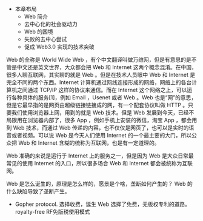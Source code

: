 - 本章布局
  - Web 简介
  - 去中心化的社会驱动力
  - Web 的困境
  - 失败的去中心尝试
  - 促成 Web3.0 实现的技术突破


Web 的全称是 World Wide Web ，有个中文翻译叫做万维网，但是有意思的是不管是中文还是英文世界，大众都会把 Web 和 Internet 这两个概念混淆。在中国，很多人聊互联网，其实聊的就是 Web 。但是在技术人员眼中 Web 和 Internet 是完全不同的两个东西。Internet 计算机通过网线连接形成的网络，网络上的各台计算机之间通过 TCP/IP 这样的协议来通信。而在 Internet 这个网络之上，可以运行各种具体的服务[1]，例如 Email ，Usenet 或者 Web 。Web 也是“网”的意思，但是它最早指的是网页由超级链接链接成的网，有一个配套协议叫做 HTTP 。只要我们使用浏览器上网，用到的就是 Web 技术。但是 Web 发展到今天，已经不局限用在浏览器内部了，很多 App ，例如手机上安装的微信，淘宝 App ，都会用到 Web 技术，而通过 Web 传递的内容，也不仅仅是网页了，也可以是实时的语音或者视频。可以说 Web 是今天人们使用 Internet 的一个最主要的大门，所以公众把 Web 和 Internet 含糊的统称为互联网，也是有一定道理的。

Web 准确的来说是运行于 Internet 上的服务之一，但是因为 Web 是大众日常最常见的使用 Internet 的入口，所以很多场合 Web 和 Internet 都会被统称为互联网。

Web 是怎么诞生的，原理是怎么样的，愿景是个啥，垄断如何产生的？ Web 的什么缺陷导致了垄断产生。
- Gopher protocol. 选择收费，诞生 Web 选择了免费，无版权专利的道路。royalty-free RF免版税使用模式
